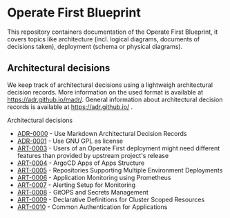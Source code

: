 # Operate First Blueprint

This repository containers documentation of the Operate First Blueprint, it covers topics like architecture (incl.
logical diagrams, documents of decisions taken), deployment (schema or physical diagrams).

Architectural decisions
-----------------------

We keep track of architectural decisions using a lightweigh architectural decision records. More information on the
used format is available at https://adr.github.io/madr/. General information about architectural decision records
is available at https://adr.github.io/ .

Architectural decisions

* [ADR-0000](docs/adr/0000-use-markdown-architectural-decision-records.md) - Use Markdown Architectural Decision Records
* [ADR-0001](docs/adr/0001-use-gpl3-as-license.md) - Use GNU GPL as license
* [ART-0003](docs/adr/0003-feature-selection-policy.md) - Users of an Operate First deployment might need different features than provided by upstream project's release
* [ART-0004](docs/adr/0004-argocd-apps-of-apps-structure.md) - ArgoCD Apps of Apps Structure
* [ART-0005](docs/adr/0005-support-multi-environments-in-repos.md) - Repositories Supporting Multiple Environment Deployments
* [ART-0006](docs/adr/0006-monitoring-structure.md) - Application Monitoring using Prometheus
* [ART-0007](docs/adr/0007-alerting-setup.md) - Alerting Setup for Monitoring
* [ART-0008](docs/adr/0008-secrets-management.md) - GitOPS and Secrets Management
* [ART-0009](docs/adr/0009-cluster-resources.md) - Declarative Definitions for Cluster Scoped Resources
* [ART-0010](docs/adr/0010-common-auth-for-applications.md) - Common Authentication for Applications
